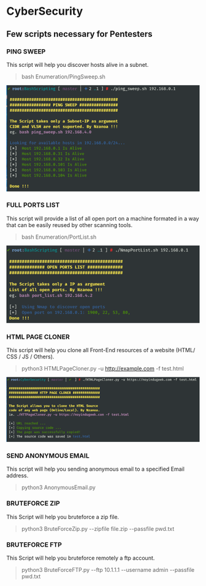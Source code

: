 # CyberSecurity
## Few scripts necessary for Pentesters

### PING SWEEP
This script will help you discover hosts alive in a subnet.

> bash Enumeration/PingSweep.sh

![Ping Sweep Screenshot](images/ping_sweep.png)

### FULL PORTS LIST
This script will provide a list of all open port on a machine formated in a way that can be easily reused by other scanning tools.

> bash Enumeration/PortList.sh

![Port List Screenshot](images/port_list.png)


### HTML PAGE CLONER
This script will help you clone all Front-End resources of a website (HTML/ CSS / JS / Others).

> python3  HTMLPageCloner.py -u http://example.com -f test.html

![Port List Screenshot](images/htmlpagecloner.png)

### SEND ANONYMOUS EMAIL
This script will help you sending anonymous email to a specified Email address.

> python3 AnonymousEmail.py

### BRUTEFORCE ZIP
This Script will help you bruteforce a zip file.

> python3 BruteForceZip.py --zipfile file.zip --passfile pwd.txt

### BRUTEFORCE FTP
This Script will help you bruteforce remotely a ftp account.

> python3 BruteForceFTP.py --ftp 10.1.1.1 --username admin --passfile pwd.txt
